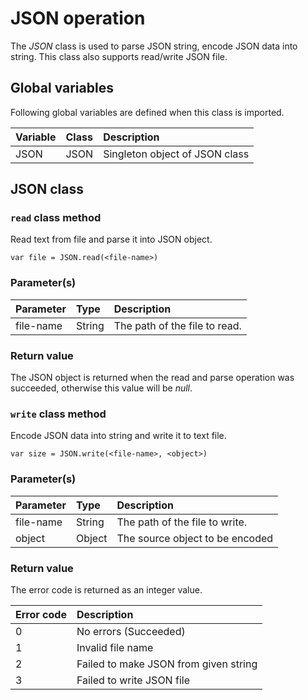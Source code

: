 # JSON operation
The *JSON* class is used to parse JSON string, encode JSON data into string. This class also supports read/write JSON file.

## Global variables
Following global variables are defined when this class is imported.

|Variable   |Class  | Description                     |
|:---       |:---   |:---                             |
|JSON       |JSON   | Singleton object of JSON class  |

## JSON class
### `read` class method
Read text from file and parse it into JSON object.
````
var file = JSON.read(<file-name>)
````
### Parameter(s)
|Parameter    |Type   |Description                    |
|:---         |:---   |:---                           |
|file-name    |String |The path of the file to read.|
### Return value
The JSON object is returned when the read and parse operation was succeeded, otherwise this value will be *null*.

### `write` class method
Encode JSON data into string and write it to text file.
````
var size = JSON.write(<file-name>, <object>)
````
### Parameter(s)
|Parameter    |Type   |Description                    |
|:---         |:---   |:---                           |
|file-name    |String |The path of the file to write.|
|object       |Object |The source object to be encoded |
### Return value
The error code is returned as an integer value.

|Error code   |Description                            |
|:---         |:---                                   |
|0            |No errors (Succeeded)                  |
|1            |Invalid file name                      |
|2            |Failed to make JSON from given string  |
|3            |Failed to write JSON file              |
